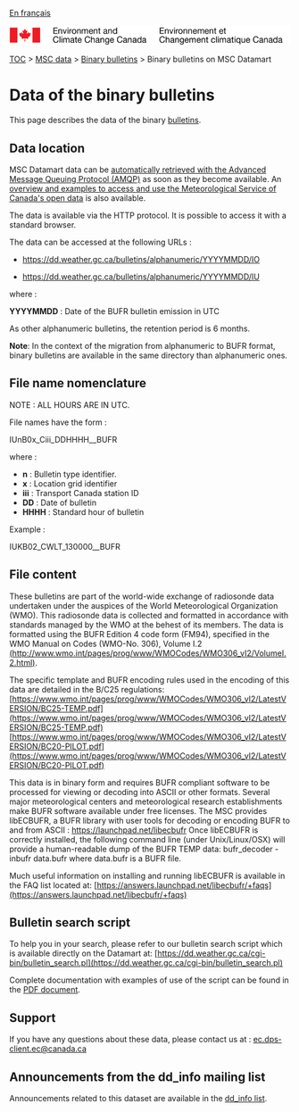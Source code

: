 [En français](readme_bulletinsbufr-datamart_fr.md)

![ECCC logo](../../img_eccc-logo.png)

[TOC](../../readme_en.md) > [MSC data](../readme_en.md) > [Binary bulletins](readme_bulletins_en.md) > Binary bulletins on MSC Datamart

# Data of the binary bulletins 

This page describes the data of the binary [bulletins](readme_bulletins_en.md).

## Data location

MSC Datamart data can be [automatically retrieved with the Advanced Message Queuing Protocol (AMQP)](../../msc-datamart/amqp_en.md) as soon as they become available. An [overview and examples to access and use the Meteorological Service of Canada's open data](../../usage/readme_en.md) is also available.

The data is available via the HTTP protocol. It is possible to access it with a standard browser. 

The data can be accessed at the following URLs :

* https://dd.weather.gc.ca/bulletins/alphanumeric/YYYYMMDD/IO

* https://dd.weather.gc.ca/bulletins/alphanumeric/YYYYMMDD/IU

where :

__YYYYMMDD__ : Date of the BUFR bulletin emission in UTC

As other alphanumeric bulletins, the retention period is 6 months.

__Note__: In the context of the migration from alphanumeric to BUFR format, binary bulletins are available in the same directory than alphanumeric ones.

## File name nomenclature 

NOTE : ALL HOURS ARE IN UTC.

File  names have the form :

IUnB0x_Ciii_DDHHHH__BUFR

where :
* __n__ : Bulletin type identifier. 
* __x__ : Location grid identifier 
* __iii__ : Transport Canada station ID
* __DD__ : Date of bulletin
* __HHHH__ : Standard hour of bulletin

Example :

IUKB02_CWLT_130000__BUFR

## File content

These bulletins are part of the world-wide exchange of radiosonde data undertaken under the auspices of the World Meteorological Organization (WMO).
This radiosonde data is collected and formatted in accordance with standards managed by the WMO at the behest of its members. The data is formatted 
using the BUFR Edition 4 code form (FM94), specified in the WMO Manual on Codes (WMO-No. 306), Volume I.2 
[(http://www.wmo.int/pages/prog/www/WMOCodes/WMO306_vI2/VolumeI.2.html)](https://www.wmo.int/pages/prog/www/WMOCodes/WMO306_vI2/VolumeI.2.html).
  
The specific template and BUFR encoding rules used in the encoding of this data are detailed in the B/C25 regulations: 
[https://www.wmo.int/pages/prog/www/WMOCodes/WMO306_vI2/LatestVERSION/BC25-TEMP.pdf](https://www.wmo.int/pages/prog/www/WMOCodes/WMO306_vI2/LatestVERSION/BC25-TEMP.pdf)
[https://www.wmo.int/pages/prog/www/WMOCodes/WMO306_vI2/LatestVERSION/BC20-PILOT.pdf](https://www.wmo.int/pages/prog/www/WMOCodes/WMO306_vI2/LatestVERSION/BC20-PILOT.pdf)

This data is in binary form and requires BUFR compliant software to be processed for viewing or decoding into ASCII or other formats. Several major 
meteorological centers and meteorological research establishments make BUFR software available under free licenses. 
The MSC provides libECBUFR, a BUFR library with user tools for decoding or encoding BUFR to and from ASCII : https://launchpad.net/libecbufr
Once libECBUFR is correctly installed, the following command line (under Unix/Linux/OSX) will provide a human-readable dump of the BUFR TEMP data: 
bufr_decoder -inbufr data.bufr 
where data.bufr is a BUFR file.

Much useful information on installing and running libECBUFR is available in the FAQ list located at: 
[https://answers.launchpad.net/libecbufr/+faqs](https://answers.launchpad.net/libecbufr/+faqs)

## Bulletin search script

To help you in your search, please refer to our bulletin search script which is available directly on the Datamart at:
[https://dd.weather.gc.ca/cgi-bin/bulletin_search.pl](https://dd.weather.gc.ca/cgi-bin/bulletin_search.pl)

Complete documentation with examples of use of the script can be found in the [PDF document](https://collaboration.cmc.ec.gc.ca/cmc/cmos/public_doc/msc-data/bulletins/CMC_Bulletin_Search_Help_en.pdf).

## Support

If you have any questions about these data, please contact us at : ec.dps-client.ec@canada.ca

## Announcements from the dd_info mailing list 

Announcements related to this dataset are available in the [dd_info list](https://lists.ec.gc.ca/cgi-bin/mailman/listinfo/dd_info).

